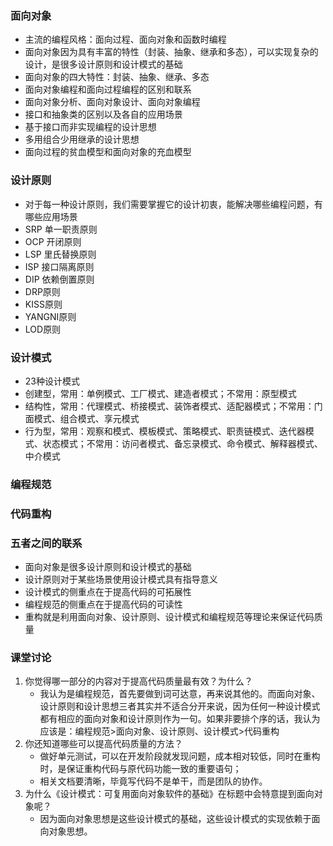 ### 面向对象
- 主流的编程风格：面向过程、面向对象和函数时编程
- 面向对象因为具有丰富的特性（封装、抽象、继承和多态），可以实现复杂的设计，是很多设计原则和设计模式的基础
- 面向对象的四大特性：封装、抽象、继承、多态
- 面向对象编程和面向过程编程的区别和联系
- 面向对象分析、面向对象设计、面向对象编程
- 接口和抽象类的区别以及各自的应用场景
- 基于接口而非实现编程的设计思想
- 多用组合少用继承的设计思想
- 面向过程的贫血模型和面向对象的充血模型

### 设计原则
- 对于每一种设计原则，我们需要掌握它的设计初衷，能解决哪些编程问题，有哪些应用场景
- SRP 单一职责原则
- OCP 开闭原则
- LSP 里氏替换原则
- ISP 接口隔离原则
- DIP 依赖倒置原则
- DRP原则
- KISS原则
- YANGNI原则
- LOD原则

### 设计模式
- 23种设计模式
- 创建型，常用：单例模式、工厂模式、建造者模式；不常用：原型模式
- 结构性，常用：代理模式、桥接模式、装饰者模式、适配器模式；不常用：门面模式、组合模式、享元模式
- 行为型，常用：观察和模式、模板模式、策略模式、职责链模式、迭代器模式、状态模式；不常用：访问者模式、备忘录模式、命令模式、解释器模式、中介模式

### 编程规范
### 代码重构
### 五者之间的联系
- 面向对象是很多设计原则和设计模式的基础
- 设计原则对于某些场景使用设计模式具有指导意义
- 设计模式的侧重点在于提高代码的可拓展性
- 编程规范的侧重点在于提高代码的可读性
- 重构就是利用面向对象、设计原则、设计模式和编程规范等理论来保证代码质量

### 课堂讨论
1. 你觉得哪一部分的内容对于提高代码质量最有效？为什么？
    - 我认为是编程规范，首先要做到词可达意，再来说其他的。而面向对象、设计原则和设计思想三者其实并不适合分开来说，因为任何一种设计模式都有相应的面向对象和设计原则作为一句。如果非要排个序的话，我认为应该是：编程规范>面向对象、设计原则、设计模式>代码重构
2. 你还知道哪些可以提高代码质量的方法？
   - 做好单元测试，可以在开发阶段就发现问题，成本相对较低，同时在重构时，是保证重构代码与原代码功能一致的重要语句；
   - 相关文档要清晰，毕竟写代码不是单干，而是团队的协作。
3. 为什么《设计模式：可复用面向对象软件的基础》在标题中会特意提到面向对象呢？
   - 因为面向对象思想是这些设计模式的基础，这些设计模式的实现依赖于面向对象思想。
  